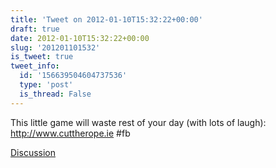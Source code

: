 ```yaml
---
title: 'Tweet on 2012-01-10T15:32:22+00:00'
draft: true
date: 2012-01-10T15:32:22+00:00
slug: '201201101532'
is_tweet: true
tweet_info:
  id: '156639504604737536'
  type: 'post'
  is_thread: False
---
```




This little game will waste rest of your day (with lots of laugh): <http://www.cuttherope.ie> #fb

[Discussion](https://x.com/sytelus/status/156639504604737536)
